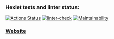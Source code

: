 ### Hexlet tests and linter status:
[![Actions Status](https://github.com/ovsy1/frontend-project-12/workflows/hexlet-check/badge.svg)](https://github.com/ovsy1/frontend-project-12/actions)
[![linter-check](https://github.com/ovsy1/frontend-project-12/actions/workflows/linter-check.yml/badge.svg)](https://github.com/ovsy1/frontend-project-12/actions/workflows/linter-check.yml)
[![Maintainability](https://api.codeclimate.com/v1/badges/f4ef24cdb0df35064cd6/maintainability)](https://codeclimate.com/github/ovsy1/frontend-project-12/maintainability)

### [Website](https://ovsy1.herokuapp.com/)